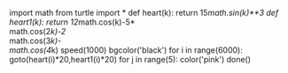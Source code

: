 import math
‏from turtle import *
‏def heart(k):
‏return 15*math.sin(k)**3
‏def heart1(k):
‏return 12*math.cos(k)-5*\
‏math.cos(2*k)-2*\
‏math.cos(3*k)-\
‏math.cos(4*k)
‏speed(1000)
‏bgcolor('black')
‏for i in range(6000):
‏goto(heart(i)*20,heart1(i)*20)
‏for j in range(5):
‏color('pink')
‏done()
